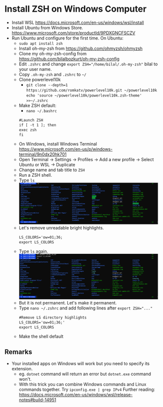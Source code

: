 # Install ZSH on Windows Computer

- Install WSL https://docs.microsoft.com/en-us/windows/wsl/install
- Install Ubuntu from Windows Store. https://www.microsoft.com/store/productId/9PDXGNCFSCZV 
- Run Ubuntu and configure for the first time. On Ubuntu: 
    - `sudo apt install zsh`
    - Install oh-my-zsh from https://github.com/ohmyzsh/ohmyzsh
    - Clone my oh-my-zsh-config from https://github.com/bilalbozkurt/oh-my-zsh-config
    - Edit `.zshrc` and change `export ZSH="/home/bilal/.oh-my-zsh"` bilal to your user name.
    - Copy `.oh-my-zsh` and `.zshrc` to `~/`
    - Clone powerlevel10k 
        - `git clone --depth=1 https://github.com/romkatv/powerlevel10k.git ~/powerlevel10k`
           `echo 'source ~/powerlevel10k/powerlevel10k.zsh-theme' >>~/.zshrc`
    - Make ZSH default:
        - `nano ~/.bashrc`
        ```
        #Launch ZSH
        if [ -t 1 ]; then
        exec zsh
        fi
        ```
    - On Windows, install Windows Terminal https://www.microsoft.com/en-us/p/windows-terminal/9n0dx20hk701
    - Open Terminal -> Settings -> Profiles -> Add a new profile -> Select Ubuntu or WSL -> Duplicate
    - Change name and tab title to `ZSH`
    - Run a ZSH shell. 
    - Type ``ls`` 
    ![pic1](resources/pic1.png)
    - Let's remove unreadable bright highlights.
        ```
        LS_COLORS='ow=01;36;
        export LS_COLORS
        ```
    - Type ``ls`` again.
    ![pic2](resources/pic2.png)
    - But it is not permanent. Let's make it permanent.
    - Type `nano ~/.zshrc` and add following lines after `export ZSH="..."`
        ```
        #Remove LS directory highlights
        LS_COLORS='ow=01;36;'
        export LS_COLORS
        ```
    - Make the shell default

## Remarks
- Your installed apps on Windows will work but you need to specify its extension.
    - eg. `dotnet` command will return an error but `dotnet.exe` command won't.
    - With this trick you can combine Windows commands and Linux commands together. Try `ipconfig.exe | grep IPv4` Further reading: https://docs.microsoft.com/en-us/windows/wsl/release-notes#build-14951

